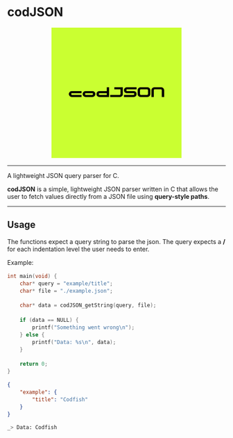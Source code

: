 # codJSON

<div align="center">
    <img src="resources/codJSON.png" width="300" height="300">
</div>

---

A lightweight JSON query parser for C.

**codJSON** is a simple, lightweight JSON parser written in C that allows the user to fetch values directly from a JSON file using **query-style paths**.

---

## Usage

The functions expect a query string to parse the json. The query expects a **/** for each indentation level the user needs to enter. 


Example:

```C
int main(void) {
    char* query = "example/title";
    char* file = "./example.json";
 
    char* data = codJSON_getString(query, file);

    if (data == NULL) {
        printf("Something went wrong\n");
    } else {
        printf("Data: %s\n", data);
    }
        
    return 0;
}
```

```JSON
{
    "example": {
        "title": "Codfish"
    }  
}
```

```Bash
_> Data: Codfish
```